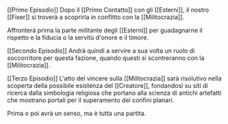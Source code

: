 [[Primo Episodio]]
Dopo il [[Primo Contatto]] con gli [[Esterni]], il nostro [[Fixer]] si troverà a scoprirla in conflitto con la [[Militocrazia]].

Affronterá prima la parte militante degli [[Esterni]] per guadagnarne il rispetto e la fiducia o la servitù d'onore e il timore.

[[Secondo Episodio]]
Andrà quindi a servire a sua volta un ruolo di soccorritore per questa fazione, quando questi si scontreranno con la [[Militocrazia]].

[[Terzo Episodio]]
L'atto del vincere sulla [[Militocrazia]] sarà risolutivo nella scoperta della possibile esistenza del [[Creatore]], fondandosi su siti di ricerca dalla simbologia religiosa che portano alla scienza di antichi artefatti che mostrano portali per il superamento dei confini planari.

Prima o poi avrà un senso, ma è tutta una partita.